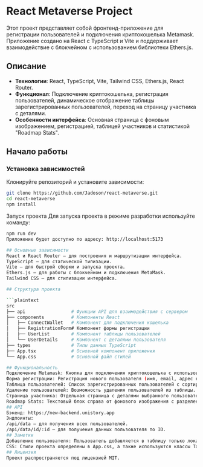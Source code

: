# React Metaverse Project

Этот проект представляет собой фронтенд-приложение для регистрации пользователей и подключения криптокошелька Metamask. Приложение создано на React с TypeScript и Vite и поддерживает взаимодействие с блокчейном с использованием библиотеки Ethers.js. 

## Описание

- **Технологии**: React, TypeScript, Vite, Tailwind CSS, Ethers.js, React Router.
- **Функционал**: Подключение криптокошелька, регистрация пользователей, динамическое отображение таблицы зарегистрированных пользователей, переход на страницу участника с деталями.
- **Особенности интерфейса**: Основная страница с фоновым изображением, регистрацией, таблицей участников и статистикой "Roadmap Stats".

##  Начало работы

### Установка зависимостей

Клонируйте репозиторий и установите зависимости:

```bash
git clone https://github.com/Jadoson/react-metaverse.git
cd react-metaverse
npm install
```

Запуск проекта
Для запуска проекта в режиме разработки используйте команду:

 ```bash
npm run dev
Приложение будет доступно по адресу: http://localhost:5173

## Основные зависимости
React и React Router — для построения и маршрутизации интерфейса.
TypeScript — для статической типизации.
Vite — для быстрой сборки и запуска проекта.
Ethers.js — для работы с блокчейном и подключения MetaMask.
Tailwind CSS — для стилизации интерфейса.

## Структура проекта

```plaintext
src
├── api                 # Функции API для взаимодействия с сервером
├── components          # Компоненты React
│   ├── ConnectWallet   # Компонент для подключения кошелька
│   ├── RegistrationForm# Компонент формы регистрации
│   ├── UserList        # Компонент таблицы пользователей
│   └── UserDetails     # Компонент с деталями пользователя
├── types               # Типы данных TypeScript
├── App.tsx             # Основной компонент приложения
└── App.css             # Основной файл стилей

## Функциональность
Подключение Metamask: Кнопка для подключения криптокошелька с использованием MetaMask и Ethers.js.
Форма регистрации: Регистрация нового пользователя (имя, email, адрес кошелька).
Таблица пользователей: Список зарегистрированных пользователей с сортировкой по дате добавления. Новые пользователи выделяются оранжевым цветом.
Удаление пользователей: Возможность удаления пользователей из таблицы.
Страница участника: Отдельная страница с деталями выбранного пользователя.
Roadmap Stats: Текстовый блок справа от фонового изображения с разделенными полосами.
## API
Бэкенд: https://new-backend.unistory.app
Эндпоинты:
/api/data — для получения всех пользователей.
/api/data/id/:id — для получения данных пользователя по ID.
## Заметки
Добавление пользователя: Пользователь добавляется в таблицу только локально (без отправки на сервер), после нажатия на кнопку "Add to Table" в форме регистрации.
CSS: Стили проекта определены в App.css, а также используются классы Tailwind для кастомизации отдельных элементов.
## Лицензия
Проект распространяется под лицензией MIT.

